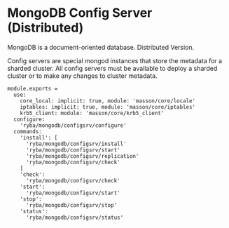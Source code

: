 
# MongoDB Config Server (Distributed)

MongoDB is a document-oriented database. Distributed Version.

Config servers are special mongod instances that store the metadata for a
sharded cluster.
All config servers must be available to deploy a sharded cluster or to make any
changes to cluster metadata.

    module.exports =
      use: 
        core_local: implicit: true, module: 'masson/core/locale'
        iptables: implicit: true, module: 'masson/core/iptables'
        krb5_client: module: 'masson/core/krb5_client'
      configure:
        'ryba/mongodb/configsrv/configure'
      commands:
        'install': [
          'ryba/mongodb/configsrv/install'
          'ryba/mongodb/configsrv/start'
          'ryba/mongodb/configsrv/replication'
          'ryba/mongodb/configsrv/check'
        ]
        'check':
          'ryba/mongodb/configsrv/check'
        'start':
          'ryba/mongodb/configsrv/start'
        'stop':
          'ryba/mongodb/configsrv/stop'
        'status':
          'ryba/mongodb/configsrv/status'
